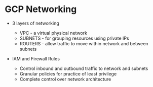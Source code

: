 # GCP Networking

- 3 layers of networking
  - VPC - a virtual physical network
  - SUBNETS - for grouping resources using private IPs
  - ROUTERS - allow traffic to move within network and between subnets

- IAM and Firewall Rules
  - Control inbound and outbound traffic to network and subnets
  - Granular policies for practice of least privilege
  - Complete control over network architecture
